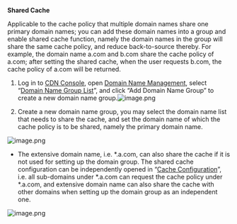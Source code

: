 **Shared Cache**

Applicable to the cache policy that multiple domain names share one primary domain names; you can add these domain names into a group and enable shared cache function, namely the domain names in the group will share the same cache policy, and reduce back-to-source thereby. For example, the domain name a.com and b.com share the cache policy of a.com; after setting the shared cache, when the user requests b.com, the cache policy of a.com will be returned.

1. Log in to [CDN Console](https://cdn-console.jdcloud.com/overview), open [Domain Name Management](https://cdn-console.jdcloud.com/domainlist), select “[Domain Name Group List](https://cdn-console.jdcloud.com/domainlist?activeName=group)”, and click “Add Domain Name Group” to create a new domain name group.![image.png](https://img1.jcloudcs.com/cms/4091df29-08bc-4beb-80c6-019459f39a1120180403173118.png)

2. Create a new domain name group, you may select the domain name list that needs to share the cache, and set the domain name of which the cache policy is to be shared, namely the primary domain name.

![image.png](https://img1.jcloudcs.com/cms/bf8ba981-0bc3-4334-999b-87918607155c20180426161612.png)

- The extensive domain name, i.e. *.a.com, can also share the cache if it is not used for setting up the domain group. The shared cache configuration can be independently opened in “[Cache Configuration](https://cdn-console.jdcloud.com/detail/cache?id=wshtest.jcloud.com)”, i.e. all sub-domains under *.a.com can request the cache policy under *.a.com, and extensive domain name can also share the cache with other domains when setting up the domain group as an independent one.

![image.png](https://img1.jcloudcs.com/cms/29343df3-6ad9-4753-8746-30c58aba175b20180403183817.png)